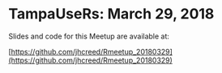 # TampaUseRs: March 29, 2018
Slides and code for this Meetup are available at:

[https://github.com/jhcreed/Rmeetup_20180329](https://github.com/jhcreed/Rmeetup_20180329)
